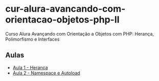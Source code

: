 # cur-alura-avancando-com-orientacao-objetos-php-II
Curso Alura Avançando com Orientação a Objetos com PHP: Herança, Polimorfismo e Interfaces

## Aulas
- [Aula 1 - Herança](https://github.com/vxrnxk/cur-alura-avancando-com-orientacao-objetos-php-II/tree/master/aula-01)
- [Aula 2 - Namespace e Autoload](https://github.com/vxrnxk/cur-alura-avancando-com-orientacao-objetos-php-II/tree/master/aula-02)